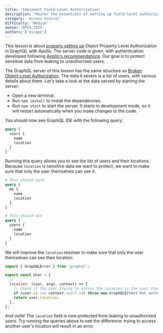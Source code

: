 ```yaml
---
title: 'Implement Field-Level Authorization'
description: 'Master the essentials of setting up field-level authorization in GraphQL resolvers for fine-grained access control.'
category: 'Access Control'
difficulty: 'Medium'
owasp: 'API4:2023'
authors: ['escape']
---
```


This lesson is about [properly setting up](https://escape.tech/blog/authentication-authorization-access-control/#access-control-best-practices-to-secure-your-graphql-api) Object Property Level Authorization in GraphQL with Apollo. The server code is given, with authentication developed following [Apollo's recommendations](https://www.apollographql.com/docs/apollo-server/security/authentication/). Our goal is to protect sensitive data from leaking to unauthorized users.



The GraphQL server of this lesson has the same structure as [Broken Object-Level Authorization](https://escape.tech/academy/broken-object-level-authorization). The data it severs is a list of users, with various details about them. Let's take a look at the data served by starting the server:


- Open a new terminal.
- Run `npm install` to install the dependencies.
- Run `npm start` to start the server. It starts in development mode, so it will restart automatically when you make changes to the code.

You should now see GraphQL IDE with the following query:

```graphql
query {
  users {
    name
    location
  }
}
```

Running this query allows you to see the list of users and their locations. Because `location` is sensitive data we want to protect, we want to make sure that only the user themselves can see it.

```graphql
# This should work
query {
  me {
    name
    location
  }
}

# This should not
query {
  users {
    name
    location
  }
}
```

We will improve the `location` resolver to make sure that only the user themselves can see their location:

```js
import { GraphQLError } from 'graphql';

export const User = {
  // ...
  location: (user, args, context) => {
    // Check if the user trying to access the location is the user themselves
    if (user.id !== context.user?.id) throw new GraphQLError('Not authorized');
    return user.location;
  },
};
```

And _voilà!_ The `location` field is now protected from leaking to unauthorized users. Try running the queries above to see the difference: trying to access another user's location will result in an error.

